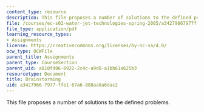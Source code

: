 ```yaml
---
content_type: resource
description: This file proposes a number of solutions to the defined problems.
file: /courses/ec-s02-water-jet-technologies-spring-2005/a34279667977ffe167a6888aa8a6dac2_MITEC_S02S05_a4_brainstorm.pdf
file_type: application/pdf
learning_resource_types:
- Assignments
license: https://creativecommons.org/licenses/by-nc-sa/4.0/
ocw_type: OCWFile
parent_title: Assignments
parent_type: CourseSection
parent_uid: a810fd06-6922-2c4c-a9d8-a1bb61a625b3
resourcetype: Document
title: Brainstorming
uid: a3427966-7977-ffe1-67a6-888aa8a6dac2
---
```

This file proposes a number of solutions to the defined problems.